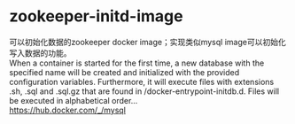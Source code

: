 # zookeeper-initd-image
可以初始化数据的zookeeper docker image；实现类似mysql image可以初始化写入数据的功能。  
When a container is started for the first time, a new database with the specified name will be created and initialized with the provided configuration variables. Furthermore, it will execute files with extensions .sh, .sql and .sql.gz that are found in /docker-entrypoint-initdb.d. Files will be executed in alphabetical order...  
https://hub.docker.com/_/mysql
